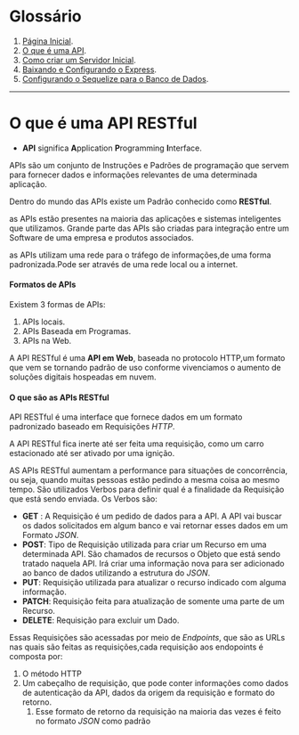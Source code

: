 <h1>Glossário</h1>

1. [Página Inicial](https://estudosdofantinho.github.io/API_RESTful_JS/).
2. [O que é uma API](1-O-que-é-uma-api.md).
3. [Como criar um Servidor Inicial](2-Servidor-Inicial.md).
4. [Baixando e Configurando o Express](3-Configurando-Express.md).
5. [Configurando o Sequelize para o Banco de Dados](4-Configurando-Banco-de-Dados.md).

---

# O que é uma API RESTful

* **API** significa **A**pplication **P**rogramming **I**nterface.

APIs são um conjunto de Instruções e Padrões de programação que servem para fornecer dados e informações relevantes de uma determinada aplicação.

Dentro do mundo das APIs existe um Padrão conhecido como **RESTful**.

as APIs estão presentes na maioria das aplicações e sistemas inteligentes que utilizamos. Grande parte das APIs são criadas para integração entre um Software de uma empresa e produtos associados.

as APIs utilizam uma rede para o tráfego de informações,de uma forma padronizada.Pode ser através de uma rede local ou a internet.

#### Formatos de APIs

Existem 3 formas de APIs:

1. APIs locais.
2. APIs Baseada em Programas.
3. APIs na Web.

A API RESTful é uma **API em Web**, baseada no protocolo HTTP,um formato que vem se tornando padrão de uso conforme vivenciamos o aumento de soluções digitais hospeadas em nuvem.

#### O que são as APIs RESTful

API RESTful é uma interface que fornece dados em um formato padronizado baseado em Requisições _HTTP_.

A API RESTful fica inerte até ser feita uma requisição, como um carro estacionado até ser ativado por uma ignição.

AS APIs RESTful aumentam a performance para situações de concorrência, ou seja, quando muitas pessoas estão pedindo a mesma coisa ao mesmo tempo. São utilizados Verbos para definir qual é a finalidade da Requisição que está sendo enviada. Os Verbos são:

* **GET** : A Requisição é um pedido de dados para a API. A API vai buscar os dados solicitados em algum banco e vai retornar esses dados em um Formato _JSON_.
* **POST**: Tipo de Requisição utilizada para criar um Recurso em uma determinada API. São chamados de recursos o Objeto que está sendo tratado naquela API. Irá criar uma informação nova para ser adicionado ao banco de dados utilizando a estrutura do _JSON_.
* **PUT**: Requisição utilizada para atualizar o recurso indicado com alguma informação.
* **PATCH**: Requisição feita para atualização de somente uma parte de um Recurso.
* **DELETE**: Requisição para excluir um Dado.

Essas Requisições são acessadas por meio de _Endpoints_, que são as URLs nas quais são feitas as requisições,cada requisição aos endopoints é composta por:

1. O método HTTP
2. Um cabeçalho de requisição, que pode conter informações como dados de autenticação da API, dados da origem da requisição e formato do retorno.
   1. Esse formato de retorno da requisição na maioria das vezes é feito no formato _JSON_ como padrão
